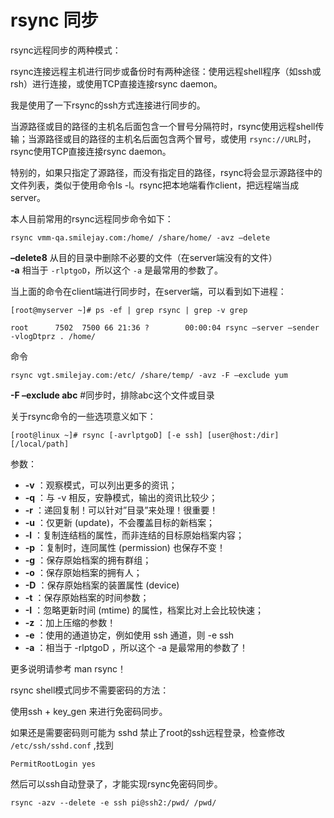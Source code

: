# rsync 同步




rsync远程同步的两种模式：

rsync连接远程主机进行同步或备份时有两种途径：使用远程shell程序（如ssh或rsh）进行连接，或使用TCP直接连接rsync daemon。

我是使用了一下rsync的ssh方式连接进行同步的。

当源路径或目的路径的主机名后面包含一个冒号分隔符时，rsync使用远程shell传输；当源路径或目的路径的主机名后面包含两个冒号，或使用 `rsync://URL`时，rsync使用TCP直接连接rsync daemon。

特别的，如果只指定了源路径，而没有指定目的路径，rsync将会显示源路径中的文件列表，类似于使用命令ls -l。rsync把本地端看作client，把远程端当成server。


本人目前常用的rsync远程同步命令如下：

	rsync vmm-qa.smilejay.com:/home/ /share/home/ -avz –delete

**–delete8** 从目的目录中删除不必要的文件（在server端没有的文件）  
**-a** 相当于 `-rlptgoD`，所以这个 `-a` 是最常用的参数了。

当上面的命令在client端进行同步时，在server端，可以看到如下进程：

	[root@myserver ~]# ps -ef | grep rsync | grep -v grep

	root      7502  7500 66 21:36 ?        00:00:04 rsync –server –sender -vlogDtprz . /home/


命令

	rsync vgt.smilejay.com:/etc/ /share/temp/ -avz -F –exclude yum

**-F –exclude abc**  #同步时，排除abc这个文件或目录


关于rsync命令的一些选项意义如下：

	[root@linux ~]# rsync [-avrlptgoD] [-e ssh] [user@host:/dir] [/local/path]

参数：

* **-v** ：观察模式，可以列出更多的资讯；
* **-q** ：与 -v  相反，安静模式，输出的资讯比较少；
* **-r** ：递回复制！可以针对”目录”来处理！很重要！
* **-u** ：仅更新 (update)，不会覆盖目标的新档案；
* **-l** ：复制连结档的属性，而非连结的目标原始档案内容；
* **-p** ：复制时，连同属性 (permission) 也保存不变！
* **-g** ：保存原始档案的拥有群组；
* **-o** ：保存原始档案的拥有人；
* **-D** ：保存原始档案的装置属性 (device)
* **-t** ：保存原始档案的时间参数；
* **-I** ：忽略更新时间 (mtime) 的属性，档案比对上会比较快速；
* **-z** ：加上压缩的参数！
* **-e** ：使用的通道协定，例如使用 ssh 通道，则 -e ssh
* **-a** ：相当于 -rlptgoD ，所以这个 -a 是最常用的参数了！

更多说明请参考 man rsync！

rsync shell模式同步不需要密码的方法：

使用ssh + key_gen 来进行免密码同步。

如果还是需要密码则可能为 sshd 禁止了root的ssh远程登录，检查修改  `/etc/ssh/sshd.conf` ,找到

	PermitRootLogin yes

然后可以ssh自动登录了，才能实现rsync免密码同步。

	rsync -azv --delete -e ssh pi@ssh2:/pwd/ /pwd/
